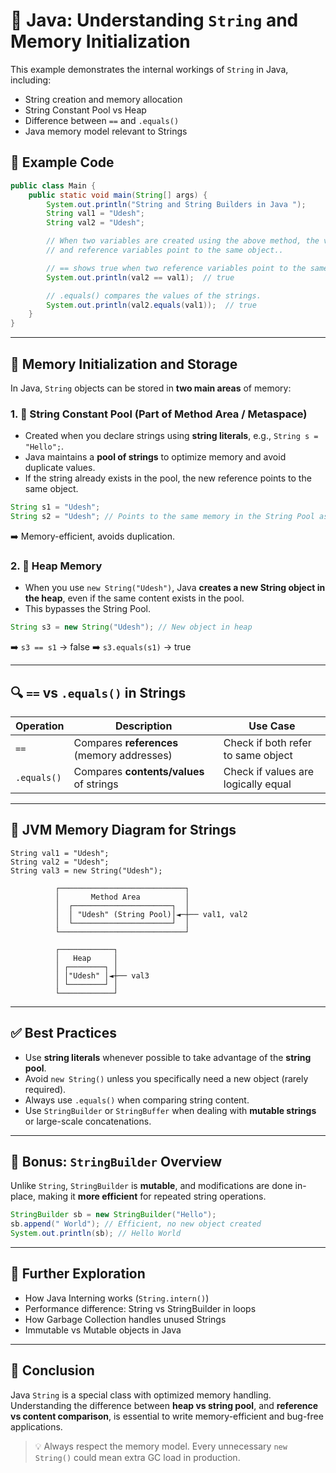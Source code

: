 

# 📘 Java: Understanding `String` and Memory Initialization

This example demonstrates the internal workings of `String` in Java, including:

- String creation and memory allocation
- String Constant Pool vs Heap
- Difference between `==` and `.equals()`
- Java memory model relevant to Strings


## 🧪 Example Code

```java
public class Main {
    public static void main(String[] args) {
        System.out.println("String and String Builders in Java ");
        String val1 = "Udesh";
        String val2 = "Udesh";

        // When two variables are created using the above method, the values go into the string pool
        // and reference variables point to the same object.. 

        // == shows true when two reference variables point to the same object.
        System.out.println(val2 == val1);  // true

        // .equals() compares the values of the strings.
        System.out.println(val2.equals(val1));  // true
    }
}
````

---

## 🧠 Memory Initialization and Storage

In Java, `String` objects can be stored in **two main areas** of memory:

### 1. 🔹 **String Constant Pool** (Part of Method Area / Metaspace)

* Created when you declare strings using **string literals**, e.g., `String s = "Hello";`.
* Java maintains a **pool of strings** to optimize memory and avoid duplicate values.
* If the string already exists in the pool, the new reference points to the same object.

```java
String s1 = "Udesh";
String s2 = "Udesh"; // Points to the same memory in the String Pool as s1
```

➡️ Memory-efficient, avoids duplication.

### 2. 🔸 **Heap Memory**

* When you use `new String("Udesh")`, Java **creates a new String object in the heap**, even if the same content exists in the pool.
* This bypasses the String Pool.

```java
String s3 = new String("Udesh"); // New object in heap
```

➡️ `s3 == s1` → false
➡️ `s3.equals(s1)` → true

---

## 🔍 `==` vs `.equals()` in Strings

| Operation   | Description                                | Use Case                            |
| ----------- | ------------------------------------------ | ----------------------------------- |
| `==`        | Compares **references** (memory addresses) | Check if both refer to same object  |
| `.equals()` | Compares **contents/values** of strings    | Check if values are logically equal |

---

## 🔧 JVM Memory Diagram for Strings

```plaintext
String val1 = "Udesh";
String val2 = "Udesh";
String val3 = new String("Udesh");

          ┌────────────────────────────┐
          │       Method Area          │
          │  ┌──────────────────────┐  │
          │  │ "Udesh" (String Pool)│◄─┼── val1, val2
          │  └──────────────────────┘  │
          └────────────────────────────┘

          ┌────────────┐
          │   Heap     │
          │ ┌────────┐ │
          │ │"Udesh" │◄┼── val3
          │ └────────┘ │
          └────────────┘
```

---

## ✅ Best Practices

* Use **string literals** whenever possible to take advantage of the **string pool**.
* Avoid `new String()` unless you specifically need a new object (rarely required).
* Always use `.equals()` when comparing string content.
* Use `StringBuilder` or `StringBuffer` when dealing with **mutable strings** or large-scale concatenations.

---

## 🚀 Bonus: `StringBuilder` Overview

Unlike `String`, `StringBuilder` is **mutable**, and modifications are done in-place, making it **more efficient** for repeated string operations.

```java
StringBuilder sb = new StringBuilder("Hello");
sb.append(" World"); // Efficient, no new object created
System.out.println(sb); // Hello World
```

---

## 🧩 Further Exploration

* How Java Interning works (`String.intern()`)
* Performance difference: String vs StringBuilder in loops
* How Garbage Collection handles unused Strings
* Immutable vs Mutable objects in Java

---

## 🧬 Conclusion

Java `String` is a special class with optimized memory handling. Understanding the difference between **heap vs string pool**, and **reference vs content comparison**, is essential to write memory-efficient and bug-free applications.

> 💡 Always respect the memory model. Every unnecessary `new String()` could mean extra GC load in production.



